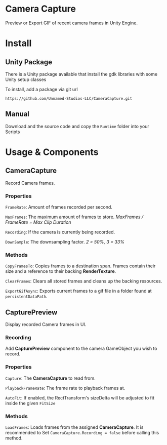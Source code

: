 # Camera Capture

Preview or Export GIF of recent camera frames in Unity Engine. 

# Install

## Unity Package

There is a Unity package available that install the gdk libraries with some Unity setup classes

To install, add a package via git url
```
https://github.com/Unnamed-Studios-LLC/CameraCapture.git
```

## Manual

Download and the source code and copy the `Runtime` folder into your Scripts

# Usage & Components

## CameraCapture
Record Camera frames.

### Properties
`FrameRate`: Amount of frames recorded per second.

`MaxFrames`: The maximum amount of frames to store. *MaxFrames / FrameRate = Max Clip Duration*

`Recording`: If the camera is currently being recorded.

`DownSample`: The downsampling factor. *2 = 50%, 3 = 33%*

### Methods
`CopyFramesTo`: Copies frames to a destination span. Frames contain their size and a reference to their backing **RenderTexture**.

`ClearFrames`: Clears all stored frames and cleans up the backing resources.


`ExportGifAsync`: Exports current frames to a gif file in a folder found at `persistentDataPath`.

## CapturePreview
Display recorded Camera frames in UI.

### Recording
Add **CapturePreview** component to the camera GameObject you wish to record.

### Properties
`Capture`: The **CameraCapture** to read from.

`PlaybackFrameRate`: The frame rate to playback frames at.

`AutoFit`: If enabled, the RectTransform's sizeDelta will be adjusted to fit inside the given `FitSize`

### Methods
`LoadFrames`: Loads frames from the assigned **CameraCapture**. It is recommended to Set `CameraCapture.Recording = false` before calling this method.
